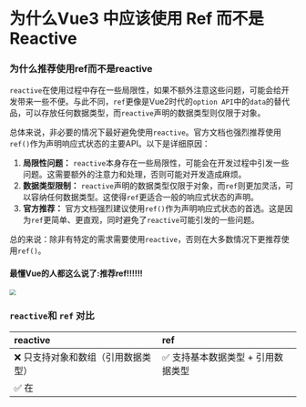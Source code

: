 # 为什么Vue3 中应该使用 Ref 而不是 Reactive

### **为什么推荐使用ref而不是reactive**

`reactive`在使用过程中存在一些局限性，如果不额外注意这些问题，可能会给开发带来一些不便。与此不同，`ref`更像是Vue2时代的`option API`中的`data`的替代品，可以存放任何数据类型，而`reactive`声明的数据类型则仅限于对象。

总体来说，非必要的情况下最好避免使用`reactive`。官方文档也强烈推荐使用`ref()`作为声明响应式状态的主要API。以下是详细原因：

1. **局限性问题：** `reactive`本身存在一些局限性，可能会在开发过程中引发一些问题。这需要额外的注意力和处理，否则可能对开发造成麻烦。
2. **数据类型限制：** `reactive`声明的数据类型仅限于对象，而`ref`则更加灵活，可以容纳任何数据类型。这使得`ref`更适合一般的响应式状态的声明。
3. **官方推荐：** 官方文档强烈建议使用`ref()`作为声明响应式状态的首选。这是因为`ref`更简单、更直观，同时避免了`reactive`可能引发的一些问题。

总的来说：除非有特定的需求需要使用`reactive`，否则在大多数情况下更推荐使用`ref()`。

#### **最懂Vue的人都这么说了:推荐ref!!!!!!**

<img src="https://developer.qcloudimg.com/http-save/yehe-5471653/de123e5a9c3fa7a35311dfe6c72c21ad.png" style="zoom:67%;" />

### **`reactive`和 `ref` 对比**

| reactive                                 | ref                                                          |
| :--------------------------------------- | :----------------------------------------------------------- |
| ❌ 只支持对象和数组（引用数据类型）       | ✅ 支持基本数据类型 + 引用数据类型                            |
| ✅ 在 <script> 和 <template> 中无差别使用 | ❌ 在 <script> 和 <template> 使用方式不同（在 <script> 中要使用 .value） |
| ❌ 重新分配一个新对象会丢失响应性         | ✅ 重新分配一个新对象不会失去响应                             |
| 能直接访问属性                           | 需要使用 .value 访问属性                                     |
| ❌ 将对象传入函数时，失去响应             | ✅ 传入函数时，不会失去响应                                   |
| ❌ 解构时会丢失响应性，需使用 toRefs      | ❌ 解构对象时会丢失响应性，需使用 toRefs                      |

即：

- `ref` 用于将基本类型的数据和引用数据类型（对象）转换为响应式数据，通过 `.value` 访问和修改。
- `reactive` 用于将对象转换为响应式数据，可以直接访问和修改属性，适用于复杂的嵌套对象和数组。

## **01: `reactive` 有限的值类型**

#### **`reactive` 只能声明引用数据类型（对象）**

```js
let obj = reactive({
  name: '小明',
  age: 18
})
```

#### **`ref` 既能声明基本数据类型，也能声明对象和数组**

Vue 提供了 `ref()` 方法，允许我们创建可以使用**任何值类型**的响应式 `ref`。

```js
// 对象
const state = ref({})
// 数组
const state2 = ref([])
```

使用 `ref`，你可以灵活地声明基本数据类型、对象或数组，而不受像 `reactive` 那样只能处理引用数据类型的限制。这为开发提供了更大的灵活性，尤其是在处理不同类型的数据时。

## **02: `reactive` 使用不当会失去响应**

使用 `reactive` 时，如果不当使用，可能导致响应性失效，带来一些困扰。这可能让开发者在愉快编码的同时，突然发现某些操作失去了响应性，不明所以。因此，建议在不了解 `reactive` 失去响应的情况下慎用，而更推荐使用 `ref`。

### **1. 赋值给 `reactive` 一个整个对象或 `reactive` 对象**

##### **赋值一个普通对象**

```js
let state = reactive({ count: 0 })
// 这个赋值将导致 state 失去响应
state = { count: 1 }
```

##### **赋值一个 `reactive` 对象**

```vue
<template>
  {{ state }}
</template>    

<script setup>
const state = reactive({ count: 0 })
// 在 nextTick 异步方法中修改 state 的值
nextTick(() => {
  // 并不会触发修改 DOM ，说明失去响应了
  state = reactive({ count: 11 });
});
</script>
```

在 `nextTick` 中给 `state` 赋值一个 `reactive` 的响应式对象，但是 DOM 并没有更新。

**解决方法1：**

1. 不要直接整个对象替换，一个个属性赋值

```js
let state = reactive({ count: 0 })
// state = { count: 1 }
state.count = 1
```

2. 使用 `Object.assign`

```js
let state = reactive({ count: 0 })
// state = { count: 1 }，state 不会失去响应
state = Object.assign(state, { count: 1 })
```

3. 使用`ref`定义对象

```js
let state = ref({ count: 0 })
state.value = { count: 1 }
```





### **2.将 `reactive` 对象的属性赋值给变量（断开连接/深拷贝）**

这种操作类似于深拷贝，不再共享同一内存地址，而是只是字面量的赋值，对该变量的赋值不会影响原来对象的属性值。

```js
let state = reactive({ count: 0 })
// 赋值给 n，n 和 state.count 不再共享响应性连接
let n = state.count
// 不影响原始的 state
n++
console.log(state.count) // 0
```

**解决方法3：**

- 避免将`reactive`对象的属性赋值给变量



### 3.直接`reactive`对象解构时

直接结构会失去响应

```js
let state = reactive({ count: 0 })
// 普通解构，count 和 state.count 失去了响应性连接
let { count } = state
count++ // state.count 值依旧是 0
```

**解决方案：**

使用 `toRefs` 解构，解构后的属性是 `ref` 的响应式变量。

```js
const state = reactive({ count: 0 })
// 使用 toRefs 解构，后的属性为 ref 的响应式变量
let { count } = toRefs(state)
count.value++ // state.count 值改变为 1
```

---

### **建议：`ref` 一把梭**

推荐使用 `ref`，总结原因如下：

`reactive` 有限的值类型：只能声明引用数据类型（对象/数组）。

`reactive` 在一些情况下会失去响应，这可能导致数据回显失去响应（数据改了，DOM 没更新）。

```vue
<template>
  {{ state.a }}
  {{ state.b }}
  {{ state.c }}
</template>

<script>
let state = reactive({ a: 1, b: 2, c: 3 })
onMounted(() => {
  // 通过 AJAX 请求获取的数据，回显到 reactive，如果处理不好将导致变量失去响应
  // 回显失败，给响应式数据赋值一个普通对象
  state = { a: 11, b: 22, c: 333 }
  // 回显成功，一个个属性赋值
  state.a = 11
  state.b = 22
  state.c = 33
})
</script>
```

上面这个例子如果是使用 `ref` 进行声明，直接赋值即可，不需要将属性拆分一个个赋值。

使用 `ref` 替代 `reactive`：

```vue
<template>
  {{ state.a }}
  {{ state.b }}
  {{ state.c }}
</template>

<script>
let state = ref({ a: 1, b: 2, c: 3 })
onMounted(() => {
  // 回显成功
  state.value = { a: 11, b: 22, c: 333 }
})
</script>
```

- 给响应式对象的字面量赋一整个普通对象或 `reactive` 对象将导致 `reactive` 声明的响应式数据失去响应。





`ref` 适用范围更广，可声明基本数据类型和引用数据类型。

虽然使用 `ref` 声明的变量在读取和修改时都需要加 `.value` 小尾巴，但正因为有这个小尾巴，我们在 review 代码的时候就很清楚知道这是一个 `ref` 声明的响应式数据。



###### **`ref` 的 `.value` 好麻烦！**

`ref` 声明的响应式变量携带迷人的 `.value` 小尾巴，让我们一眼就能确定它是一个响应式变量。虽然使用 `ref` 声明的变量在读取和修改时都需要加 `.value` 小尾巴，但是正因为有这个小尾巴，我们在 review 代码的时候就很清楚知道这是一个 `ref` 声明的响应式数据。

可能有些人不喜欢这个迷人小尾巴，如果我能自动补全，阁下又如何应对？



#### **Volar 插件能自动补全 `.value`（强烈推荐！！！！！）**

推荐 `ref` 一把梭，但是 `ref` 又得到处 `.value`，那就交给插件来完成吧！

- `Volar` 自动补全 `.value`（不是默认开启，需要手动开启）



> `reactive` 重新赋值丢失响应是因为引用地址变了，被 `proxy` 代理的对象已经不是原来的那个，所以丢失响应了。其实 `ref` 也是一样的，当把 `.value` 那一层替换成另外一个有着 `.value` 的对象也会丢失响应。`ref` 定义的属性等价于 `reactive({ value: xxx })`。 另外，说使用 `Object.assign` 为什么可以更新模板： `Object.assign` 解释是这样的：如果目标对象与源对象具有相同的键（属性名），则目标对象中的属性将被源对象中的属性覆盖，后面的源对象的属性将类似地覆盖前面的源对象的同名属性。 那个解决方法里不用重新赋值，直接 `Object.assign(state, { count: 1 })` 即可，所以只要 `proxy` 代理的引用地址没变，就会一直存在响应性.